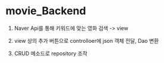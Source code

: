 # movie_Backend

1. Naver Api를 통해 키워드에 맞는 영화 검색 -> view

2. view 상의 추가 버튼으로 controlloer에 json 객체 전달, Dao 변환

3. CRUD 메소드로 repository 조작
